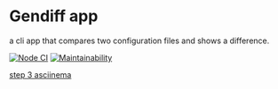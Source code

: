 # Gendiff app

a cli app that compares two configuration files and shows a difference.

[![Node CI](https://github.com/siniiitsa/frontend-project-lvl2/workflows/Node%20CI/badge.svg)](https://github.com/siniiitsa/frontend-project-lvl2/actions)
[![Maintainability](https://api.codeclimate.com/v1/badges/4c9931ddd90cd1bd16cd/maintainability)](https://codeclimate.com/github/siniiitsa/frontend-project-lvl2/maintainability)

[step 3 asciinema](https://asciinema.org/a/Z9sQBqOq5EFebECBOBW8VftWt)
